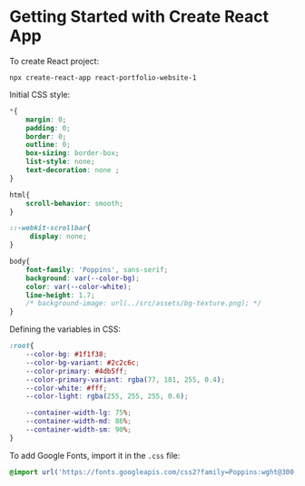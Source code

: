 # Getting Started with Create React App

To create React project:

`npx create-react-app react-portfolio-website-1`

Initial CSS style:

```css
*{
    margin: 0;
    padding: 0;
    border: 0;
    outline: 0;
    box-sizing: border-box;
    list-style: none;
    text-decoration: none ;
}

html{
    scroll-behavior: smooth; 
}

::-webkit-scrollbar{
     display: none;
}

body{
    font-family: 'Poppins', sans-serif;
    background: var(--color-bg);
    color: var(--color-white);
    line-height: 1.7;
    /* background-image: url(../src/assets/bg-texture.png); */
}
```

Defining the variables in CSS:

```css
:root{
    --color-bg: #1f1f38;
    --color-bg-variant: #2c2c6c;
    --color-primary: #4db5ff;
    --color-primary-variant: rgba(77, 181, 255, 0.4);
    --color-white: #fff;
    --color-light: rgba(255, 255, 255, 0.6);

    --container-width-lg: 75%;
    --container-width-md: 86%;
    --container-width-sm: 90%;
}
```

To add Google Fonts, import it in the `.css` file:

```css
@import url('https://fonts.googleapis.com/css2?family=Poppins:wght@300;400;500;600&display=swap');
```

